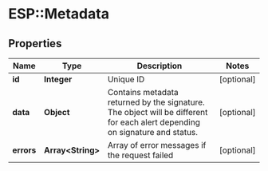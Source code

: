 # ESP::Metadata

## Properties
Name | Type | Description | Notes
------------ | ------------- | ------------- | -------------
**id** | **Integer** | Unique ID | [optional] 
**data** | **Object** | Contains metadata returned by the signature. The object will be different for each alert depending on signature and status. | [optional] 
**errors** | **Array&lt;String&gt;** | Array of error messages if the request failed | [optional] 


